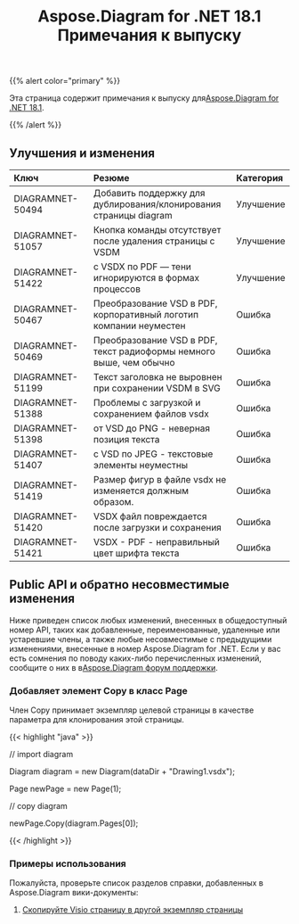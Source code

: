 ﻿---
title: Aspose.Diagram for .NET 18.1 Примечания к выпуску
type: docs
weight: 120
url: /ru/net/aspose-diagram-for-net-18-1-release-notes/
---
{{% alert color="primary" %}} 

 Эта страница содержит примечания к выпуску для[Aspose.Diagram for .NET 18.1](https://www.nuget.org/packages/Aspose.Diagram/18.1.0).

{{% /alert %}} 
## **Улучшения и изменения**

|**Ключ**|**Резюме**|**Категория**|
|:- |:- |:- |
|DIAGRAMNET-50494|Добавить поддержку для дублирования/клонирования страницы diagram|Улучшение|
|DIAGRAMNET-51057|Кнопка команды отсутствует после удаления страницы с VSDM|Улучшение|
|DIAGRAMNET-51422|с VSDX по PDF — тени игнорируются в формах процессов|Улучшение|
|DIAGRAMNET-50467|Преобразование VSD в PDF, корпоративный логотип компании неуместен|Ошибка|
|DIAGRAMNET-50469|Преобразование VSD в PDF, текст радиоформы немного выше, чем обычно|Ошибка|
|DIAGRAMNET-51199|Текст заголовка не выровнен при сохранении VSDM в SVG|Ошибка|
|DIAGRAMNET-51388|Проблемы с загрузкой и сохранением файлов vsdx|Ошибка|
|DIAGRAMNET-51398|от VSD до PNG - неверная позиция текста|Ошибка|
|DIAGRAMNET-51407|с VSD по JPEG - текстовые элементы неуместны|Ошибка|
|DIAGRAMNET-51419|Размер фигур в файле vsdx не изменяется должным образом.|Ошибка|
|DIAGRAMNET-51420|VSDX файл повреждается после загрузки и сохранения|Ошибка|
|DIAGRAMNET-51421|VSDX - PDF - неправильный цвет шрифта текста|Ошибка|
## **Public API и обратно несовместимые изменения**
Ниже приведен список любых изменений, внесенных в общедоступный номер API, таких как добавленные, переименованные, удаленные или устаревшие члены, а также любые несовместимые с предыдущими изменениями, внесенные в номер Aspose.Diagram for .NET. Если у вас есть сомнения по поводу каких-либо перечисленных изменений, сообщите о них в в[Aspose.Diagram форум поддержки](https://forum.aspose.com/c/diagram/17).
### **Добавляет элемент Copy в класс Page**
Член Copy принимает экземпляр целевой страницы в качестве параметра для клонирования этой страницы.

{{< highlight "java" >}}

 // import diagram

Diagram diagram = new Diagram(dataDir + "Drawing1.vsdx");

Page newPage = new Page(1);

// copy diagram

newPage.Copy(diagram.Pages[0]);

{{< /highlight >}}
### **Примеры использования**
Пожалуйста, проверьте список разделов справки, добавленных в Aspose.Diagram вики-документы:

1. [Скопируйте Visio страницу в другой экземпляр страницы](https://docs.aspose.com/diagram/net/retrieve-get-copy-and-insert-a-page/#copy-visio-page-to-another-page-instance)
